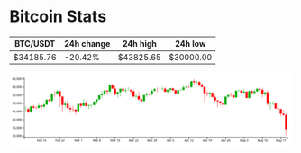 # Bitcoin Stats

BTC/USDT|24h change|24h high|24h low|
|---|---|---|---|
|$34185.76|-20.42%|$43825.65|$30000.00|

<img src="./chart.svg">
